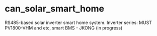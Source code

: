 # can_solar_smart_home
RS485-based solar inverter smart home system. Inverter series: MUST PV1800-VHM and etc, smart BMS - JKONG (in progress)
